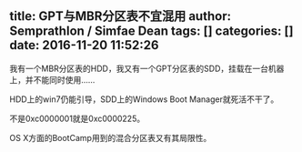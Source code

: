 title: GPT与MBR分区表不宜混用
author: Semprathlon / Simfae Dean
tags: []
categories: []
date: 2016-11-20 11:52:26
---
我有一个MBR分区表的HDD，我又有一个GPT分区表的SDD，挂载在一台机器上，并不能同时使用……

HDD上的win7仍能引导，SDD上的Windows Boot Manager就死活不干了。

不是0xc0000001就是0xc0000225。

OS X方面的BootCamp用到的混合分区表又有其局限性。